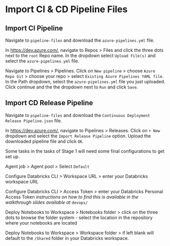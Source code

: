# Import CI & CD Pipeline Files

## Import CI Pipeline
Navigate to `pipeline-files` and download the `azure-pipelines.yml` file.

In https://dev.azure.com/, navigate to Repos > Files and click the three dots next to the `root` Repo name. In the dropdown select `Upload File(s)` and select the `azure-pipelines.yml` file. 

Navigate to Pipelines > Pipelines. Click on `New pipeline` > choose `Azure Repo Git` > choose your repo > select `Existing Azure Pipelines YAML file`. In the Path dropdown, select the `azure-pipelines.yml` file you just uploaded. Click continue and the the dropdown next to `Run` and click `Save`. 

## Import CD Release Pipeline
Navigate to `pipeline-files` and download the `Continuous Deployment Release Pipeline.json` file. 

In https://dev.azure.com/, navigate to Pipelines > Releases. Click on `+ New` dropdown and select the `Import Release Pipeline` option. Upload the downloaded pipeline file and click `OK`. 

Some tasks in the tasks of Stage 1 will need some final configurations to get set up. 

Agent job > Agent pool > Select `Default`

Configure Databricks CLI > Workspace URL > enter your Databricks workspace URL

Configure Databricks CLI > Access Token > enter your Databricks Personal Access Token _instructions on how to find this is available in the walkthrough slides available at_ `devops/`

Deploy Notebooks to Workspace > Notebooks folder > click on the three dots to browse the folder system - select the location in the repository where your notebooks are located

Deploy Notebooks to Workspace > Workspace folder > if left blank will default to the `/Shared` folder in your Databricks workspace. 